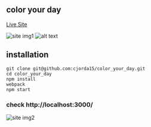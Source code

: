 ## color your day

[Live Site](https://color-your-day.herokuapp.com)

![site img1](https://imgur.com/Tp4ZhBn)
![alt text](https://imgur.com/Tp4ZhBn)


## installation

`git clone git@github.com:cjorda15/color_your_day.git`<br/>
`cd color_your_day`<br/>
`npm install`<br/>
`webpack`<br/>
`npm start`<br/>
### check http://localhost:3000/ 
![site img2](http://crobertjordan.imgur.com/all/)
